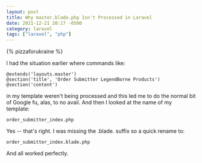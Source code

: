 ```yaml
---
layout: post
title: Why master.blade.php Isn't Processed in Laravel
date: 2021-12-21 20:17 -0500
category: laravel
tags: ["laravel", "php"]
---
```

{% pizzaforukraine  %}

I had the situation earlier where commands like:

    @extends('layouts.master')
    @section('title', 'Order Submitter LegendBorne Products')
    @section('content')
    
in my template weren't being processed and this led me to do the normal bit of Google fu, alas, to no avail.  And then I looked at the name of my template:

    order_submitter_index.php
    
Yes -- that's right.  I was missing the .blade. suffix so a quick rename to:

    order_submitter_index.blade.php
    
And all worked perfectly.